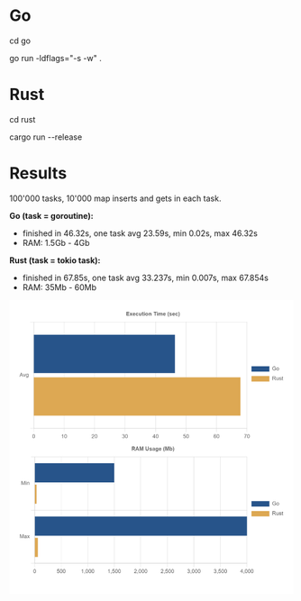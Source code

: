 # Go

cd go

go run -ldflags="-s -w" .

# Rust

cd rust

cargo run --release

# Results

100'000 tasks, 10'000 map inserts and gets in each task.

**Go (task = goroutine):**
 - finished in 46.32s, one task avg 23.59s, min 0.02s, max 46.32s
 - RAM: 1.5Gb - 4Gb

**Rust (task = tokio task):**
 - finished in 67.85s, one task avg 33.237s, min 0.007s, max 67.854s
 - RAM: 35Mb - 60Mb


![Chart](assets/chart1.png)
